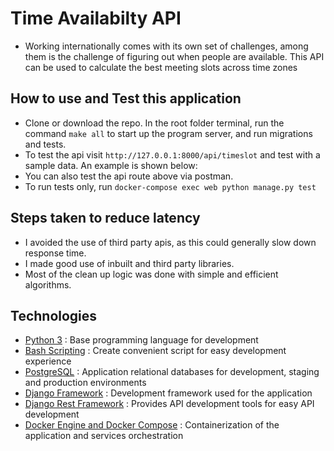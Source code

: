 # Time Availabilty API
- Working internationally comes with its own set of challenges, among them is the challenge of figuring out when people are available. This API can be used to calculate the best meeting slots across time zones

## How to use and Test this application
- Clone or download the repo. In the root folder terminal, run the command `make all` to start up the program server, and run migrations and tests.
- To test the api visit `http://127.0.0.1:8000/api/timeslot` and test with a sample data. An example is shown below:
- You can also test the api route above via postman. 
- To run tests only, run `docker-compose exec web python manage.py test`

## Steps taken to reduce latency
- I avoided the use of third party apis, as this could generally slow down response time.
- I made good use of inbuilt and third party libraries.
- Most of the clean up logic was done with simple and efficient algorithms.

## Technologies
* [Python 3](https://python.org) : Base programming language for development
* [Bash Scripting](https://www.codecademy.com/learn/learn-the-command-line/modules/bash-scripting) : Create convenient script for easy development experience
* [PostgreSQL](https://www.postgresql.org/) : Application relational databases for development, staging and production environments
* [Django Framework](https://www.djangoproject.com/) : Development framework used for the application
* [Django Rest Framework](https://www.django-rest-framework.org/) : Provides API development tools for easy API development
* [Docker Engine and Docker Compose](https://www.docker.com/) : Containerization of the application and services orchestration